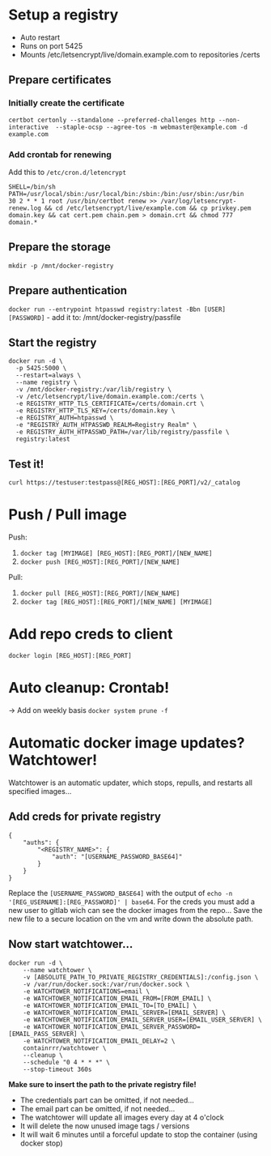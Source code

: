 # Setup a registry #
- Auto restart
- Runs on port 5425
- Mounts /etc/letsencrypt/live/domain.example.com to repositories /certs

## Prepare certificates ##
### Initially create the certificate ###
```
certbot certonly --standalone --preferred-challenges http --non-interactive  --staple-ocsp --agree-tos -m webmaster@example.com -d example.com
```

### Add crontab for renewing ###
Add this to `/etc/cron.d/letencrypt`
```
SHELL=/bin/sh
PATH=/usr/local/sbin:/usr/local/bin:/sbin:/bin:/usr/sbin:/usr/bin
30 2 * * 1 root /usr/bin/certbot renew >> /var/log/letsencrypt-renew.log && cd /etc/letsencrypt/live/example.com && cp privkey.pem domain.key && cat cert.pem chain.pem > domain.crt && chmod 777 domain.*
```

## Prepare the storage ##
`mkdir -p /mnt/docker-registry`

## Prepare authentication ##
`docker run --entrypoint htpasswd registry:latest -Bbn [USER] [PASSWORD]` - add it to: /mnt/docker-registry/passfile

## Start the registry ##
```
docker run -d \
  -p 5425:5000 \
  --restart=always \
  --name registry \
  -v /mnt/docker-registry:/var/lib/registry \
  -v /etc/letsencrypt/live/domain.example.com:/certs \
  -e REGISTRY_HTTP_TLS_CERTIFICATE=/certs/domain.crt \
  -e REGISTRY_HTTP_TLS_KEY=/certs/domain.key \
  -e REGISTRY_AUTH=htpasswd \
  -e "REGISTRY_AUTH_HTPASSWD_REALM=Registry Realm" \
  -e REGISTRY_AUTH_HTPASSWD_PATH=/var/lib/registry/passfile \
  registry:latest
```

## Test it! ##
`curl https://testuser:testpass@[REG_HOST]:[REG_PORT]/v2/_catalog`

# Push / Pull image #
Push:
1. `docker tag [MYIMAGE] [REG_HOST]:[REG_PORT]/[NEW_NAME]`
2. `docker push [REG_HOST]:[REG_PORT]/[NEW_NAME]`

Pull:
1. `docker pull [REG_HOST]:[REG_PORT]/[NEW_NAME]`
2. `docker tag [REG_HOST]:[REG_PORT]/[NEW_NAME] [MYIMAGE]`

# Add repo creds to client #
`docker login [REG_HOST]:[REG_PORT]`

# Auto cleanup: Crontab! #
-> Add on weekly basis `docker system prune -f`

# Automatic docker image updates? Watchtower! #
Watchtower is an automatic updater, which stops, repulls, and restarts all specified images...

## Add creds for private registry ##
```
{
    "auths": {
        "<REGISTRY_NAME>": {
            "auth": "[USERNAME_PASSWORD_BASE64]"
        }
    }
}
```
Replace the `[USERNAME_PASSWORD_BASE64]` with the output of `echo -n '[REG_USERNAME]:[REG_PASSWORD]' | base64`.
For the creds you must add a new user to gitlab wich can see the docker images from the repo...
Save the new file to a secure location on the vm and write down the absolute path.

## Now start watchtower... ##
```
docker run -d \
    --name watchtower \
    -v [ABSOLUTE_PATH_TO_PRIVATE_REGISTRY_CREDENTIALS]:/config.json \
    -v /var/run/docker.sock:/var/run/docker.sock \
    -e WATCHTOWER_NOTIFICATIONS=email \
    -e WATCHTOWER_NOTIFICATION_EMAIL_FROM=[FROM_EMAIL] \
    -e WATCHTOWER_NOTIFICATION_EMAIL_TO=[TO_EMAIL] \
    -e WATCHTOWER_NOTIFICATION_EMAIL_SERVER=[EMAIL_SERVER] \
    -e WATCHTOWER_NOTIFICATION_EMAIL_SERVER_USER=[EMAIL_USER_SERVER] \
    -e WATCHTOWER_NOTIFICATION_EMAIL_SERVER_PASSWORD=[EMAIL_PASS_SERVER] \
    -e WATCHTOWER_NOTIFICATION_EMAIL_DELAY=2 \
    containrrr/watchtower \
    --cleanup \
    --schedule "0 4 * * *" \
    --stop-timeout 360s
```
**Make sure to insert the path to the private registry file!**
* The credentials part can be omitted, if not needed...
* The email part can be omitted, if not needed...
* The watchtower will update all images every day at 4 o'clock
* It will delete the now unused image tags / versions
* It will wait 6 minutes until a forceful update to stop the container (using docker stop)

